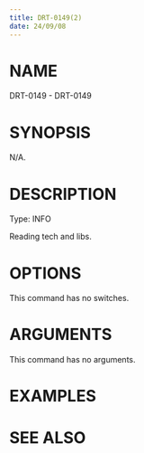 ```yaml
---
title: DRT-0149(2)
date: 24/09/08
---
```


# NAME

DRT-0149 - DRT-0149

# SYNOPSIS

N/A.

# DESCRIPTION

Type: INFO

Reading tech and libs.

# OPTIONS

This command has no switches.

# ARGUMENTS

This command has no arguments.

# EXAMPLES

# SEE ALSO
